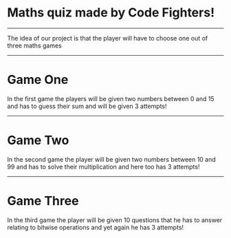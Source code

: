<h1>Maths quiz made by Code Fighters!</h1>
<hr>
<p>The idea of our project is that the player will have to choose one out of three maths games</p>
<hr>
<h1>Game One</h1>
<p>In the first game the players will be given two numbers between 0 and 15 and has to guess their sum and will be given 3 attempts!</p>
<hr>
<h1>Game Two</h1>
<p>In the second game the player will be given two numbers between 10 and 99 and has to solve their multiplication and here too has 3 attempts!</p>
<hr>
<h1>Game Three</h1>
<p>In the third game the player will be given 10 questions that he has to answer relating to bitwise operations and yet again he has 3 attempts!</p>
